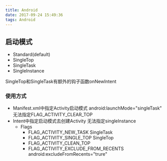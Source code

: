 ```yaml
---
title: Android
date: 2017-09-24 15:49:36
tags: Android
---
```



## 启动模式
- Standard(default)
- SingleTop
- SingleTask
- SingleInstance

SingleTop和SingleTask有额外的钩子函数onNewIntent

### 使用方式
- Manifest.xml中指定Activity启动模式 android:launchMode="singleTask" 无法指定FLAG_ACTIVITY_CLEAR_TOP
- Intent中指定启动模式去创建Activity 无法指定singleInstance
    + Flags
        * FLAG_ACTIVITY_NEW_TASK SingleTask
        * FLAG_ACTIVITY_SINGLE_TOP SingleTop
        * FLAG_ACTIVITY_CLEAN_TOP
        * FLAG_ACTIVITY_EXCLUDE_FROM_RECENTS android:excludeFromRecents="trure"
